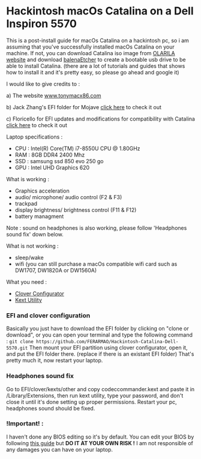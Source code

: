 # Hackintosh macOs Catalina on a Dell Inspiron 5570
This is a post-install guide for macOs Catalina on a hackintosh pc, so i am assuming that you've successfully installed macOs Catalina on your machine. 
If not, you can download Catalina iso image from [OLARILA website](https://www.olarila.com/topic/6278-new-olarila-images/) and download [balenaEtcher](https://www.balena.io/etcher/) to create a bootable usb drive to be able to install Catalina. (there are a lot of tutorials and guides that shows how to install it and it's pretty easy, so please go ahead and google it) 

I would like to give credits to : 

a) The website www.tonymacx86.com 

b) Jack Zhang's EFI folder for Mojave [click here](https://www.youtube.com/watch?v=PZ5cgrZ_jX0&t=1s) to check it out

c) Floricello for EFI updates and modifications for compatibility with Catalina [click here](https://www.tonymacx86.com/threads/success-with-dell-inspiron-5570-macos-catalina-installation-with-and-without-the-dangerous-bios-editing.298391/) to check it out


Laptop specifications :
- CPU : Intel(R) Core(TM) i7-8550U CPU @ 1.80GHz
- RAM : 8GB DDR4 2400 Mhz
- SSD : samsung ssd 850 evo 250 go 
- GPU : Intel UHD Graphics 620


What is working : 
- Graphics acceleration
- audio/ microphone/ audio control (F2 & F3)
- trackpad
- display brightness/ brightness control (F11 & F12)
- battery managment

Note : sound on headphones is also working, please follow 'Headphones sound fix' down below. 


What is not working : 
- sleep/wake 
- wifi (you can still purchase a macOs compatible wifi card such as DW1707, DW1820A or DW1560A)


What you need : 
- [Clover Configurator](https://www.macupdate.com/app/mac/61090/clover-configurator) 
- [Kext Utility](https://www.hackintoshzone.com/files/file/537-kext-utility-super-speed-edition/)


### EFI and clover configuration
Basically you just have to download the EFI folder by clicking on "clone or download", or you can open your terminal and type the following command :
``` git clone https://github.com/FERARMAO/Hackintosh-Catalina-Dell-5570.git ```
Then mount your EFI partition using clover configurator, open it, and put the EFI folder there. (replace if there is an existant EFI folder)
That's pretty much it, now restart your laptop.


### Headphones sound fix
Go to EFI/clover/kexts/other and copy codeccommander.kext and paste it in /Library/Extensions, then run kext utility, type your password, and don't close it until it's done setting up proper permissions.
Restart your pc, headphones sound should be fixed. 


### !Important! : 
I haven't done any BIOS editing so it's by default.
You can edit your BIOS by following [this guide](https://www.tonymacx86.com/threads/success-with-dell-inspiron-5570-macos-catalina-installation-with-and-without-the-dangerous-bios-editing.298391/) but **DO IT AT YOUR OWN RISK !** I am not responsible of any damages you can have on your laptop.














